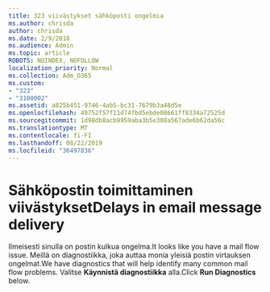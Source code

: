 ```yaml
---
title: 323 viivästykset sähköposti ongelmia
ms.author: chrisda
author: chrisda
ms.date: 2/9/2018
ms.audience: Admin
ms.topic: article
ROBOTS: NOINDEX, NOFOLLOW
localization_priority: Normal
ms.collection: Adm_O365
ms.custom:
- "323"
- "3100002"
ms.assetid: a825b451-9746-4ab5-bc31-7679b3a48d5e
ms.openlocfilehash: 49752f57f11d74fbd5ebde08661ff8334a72525d
ms.sourcegitcommit: 1d98db8acb9959aba3b5e308a567ade6b62da56c
ms.translationtype: MT
ms.contentlocale: fi-FI
ms.lasthandoff: 08/22/2019
ms.locfileid: "36497836"
---
```

# <a name="delays-in-email-message-delivery"></a><span data-ttu-id="3c2b0-102">Sähköpostin toimittaminen viivästykset</span><span class="sxs-lookup"><span data-stu-id="3c2b0-102">Delays in email message delivery</span></span>

<span data-ttu-id="3c2b0-103">Ilmeisesti sinulla on postin kulkua ongelma.</span><span class="sxs-lookup"><span data-stu-id="3c2b0-103">It looks like you have a mail flow issue.</span></span> <span data-ttu-id="3c2b0-104">Meillä on diagnostiikka, joka auttaa monia yleisiä postin virtauksen ongelmat.</span><span class="sxs-lookup"><span data-stu-id="3c2b0-104">We have diagnostics that will help identify many common mail flow problems.</span></span> <span data-ttu-id="3c2b0-105">Valitse **Käynnistä diagnostiikka** alla.</span><span class="sxs-lookup"><span data-stu-id="3c2b0-105">Click **Run Diagnostics** below.</span></span>
